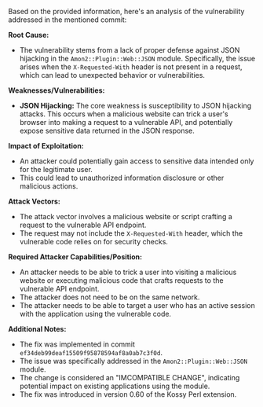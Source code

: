 Based on the provided information, here's an analysis of the vulnerability addressed in the mentioned commit:

**Root Cause:**

*   The vulnerability stems from a lack of proper defense against JSON hijacking in the `Amon2::Plugin::Web::JSON` module. Specifically, the issue arises when the `X-Requested-With` header is not present in a request, which can lead to unexpected behavior or vulnerabilities.

**Weaknesses/Vulnerabilities:**

*   **JSON Hijacking:** The core weakness is susceptibility to JSON hijacking attacks. This occurs when a malicious website can trick a user's browser into making a request to a vulnerable API, and potentially expose sensitive data returned in the JSON response.

**Impact of Exploitation:**

*   An attacker could potentially gain access to sensitive data intended only for the legitimate user.
*   This could lead to unauthorized information disclosure or other malicious actions.

**Attack Vectors:**

*   The attack vector involves a malicious website or script crafting a request to the vulnerable API endpoint.
*   The request may not include the `X-Requested-With` header, which the vulnerable code relies on for security checks.

**Required Attacker Capabilities/Position:**

*   An attacker needs to be able to trick a user into visiting a malicious website or executing malicious code that crafts requests to the vulnerable API endpoint.
*   The attacker does not need to be on the same network.
*   The attacker needs to be able to target a user who has an active session with the application using the vulnerable code.

**Additional Notes:**
* The fix was implemented in commit `ef34deb99deaf15509f95878594af8a0ab7c3f0d`.
* The issue was specifically addressed in the `Amon2::Plugin::Web::JSON` module.
* The change is considered an "IMCOMPATIBLE CHANGE", indicating potential impact on existing applications using the module.
* The fix was introduced in version 0.60 of the Kossy Perl extension.